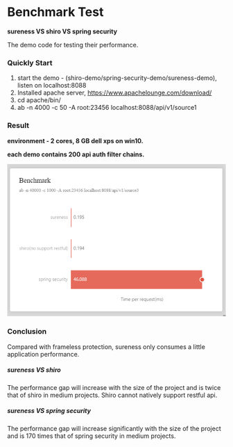 # Benchmark Test   

**sureness VS shiro VS spring security**   

The demo code for testing their performance.   

### Quickly Start   

1. start the demo - (shiro-demo/spring-security-demo/sureness-demo), listen on localhost:8088
2. Installed apache server, https://www.apachelounge.com/download/  
3. cd apache/bin/  
4. ab -n 4000 -c 50 -A root:23456 localhost:8088/api/v1/source1  

### Result  

**environment - 2 cores, 8 GB dell xps on win10.**  

**each demo contains 200 api auth filter chains.**   

![benchmark](benchmark.png)    


### Conclusion     

Compared with frameless protection, sureness only consumes a little application performance.  

##### sureness VS shiro    

The performance gap will increase with the size of the project and is twice that of shiro in medium projects.
Shiro cannot natively support restful api.

##### sureness VS spring security    

The performance gap will increase significantly with the size of the project and is 170 times that of spring security in medium projects.


